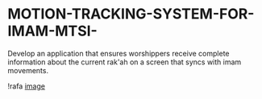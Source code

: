 # MOTION-TRACKING-SYSTEM-FOR-IMAM-MTSI-
Develop an application that ensures worshippers receive complete information about the current rak'ah on a screen that syncs with imam movements.

!rafa [image](https://github.com/Rafaghamri/MOTION-TRACKING-SYSTEM-FOR-IMAM-MTSI-/assets/134167869/6993ac8c-f989-4246-bf2c-e959dcf02e63)
